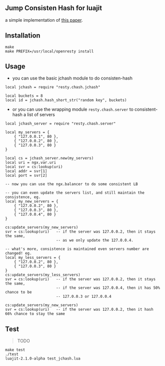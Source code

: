 ## Jump Consisten Hash for luajit
a simple implementation of [this paper](http://arxiv.org/pdf/1406.2294.pdf).

## Installation
```
make
make PREFIX=/usr/local/openresty install
```

## Usage

* you can use the basic jchash module to do consisten-hash

```
local jchash = require "resty.chash.jchash"

local buckets = 8
local id = jchash.hash_short_str("random key", buckets)
```

* or you can use the wrapping module `resty.chash.server` to consistent-hash a list of servers

```
local jchash_server = require "resty.chash.server"

local my_servers = {
    { "127.0.0.1", 80 },
    { "127.0.0.2", 80 },
    { "127.0.0.3", 80 }
}

local cs = jchash_server.new(my_servers)
local uri = ngx.var.uri
local svr = cs:lookup(uri)
local addr = svr[1]
local port = svr[2]

-- now you can use the ngx.balancer to do some consistent LB

-- you can even update the servers list, and still maintain the consistence, eg.
local my_new_servers = {
    { "127.0.0.2", 80 },
    { "127.0.0.3", 80 },
    { "127.0.0.4", 80 }
}

cs:update_servers(my_new_servers)
svr = cs:lookup(uri)   -- if the server was 127.0.0.2, then it stays the same,
                       -- as we only update the 127.0.0.4.

-- what's more, consistence is maintained even servers number are changed! eg.
local my_less_servers = {
    { "127.0.0.2", 80 },
    { "127.0.0.3", 80 }
}
cs:update_servers(my_less_servers)
svr = cs:lookup(uri)   -- if the server was 127.0.0.2, then it stays the same,
                       -- if the server was 127.0.0.4, then it has 50% chance to be
                       -- 127.0.0.3 or 127.0.0.4

cs:update_servers(my_new_servers)
svr = cs:lookup(uri)   -- if the server was 127.0.0.2, then it hash 66% chance to stay the same

```

## Test
> TODO

```
make test
./test
luajit-2.1.0-alpha test_jchash.lua
```
